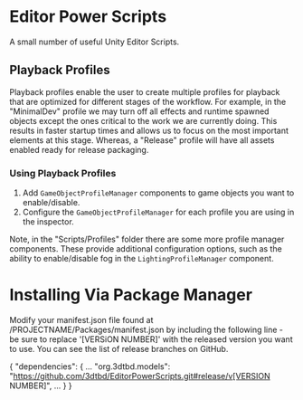 # Editor Power Scripts

A small number of useful Unity Editor Scripts. 

## Playback Profiles

Playback profiles enable the user to create multiple profiles for playback that are optimized for different stages of the workflow. For example, in the "MinimalDev" profile we may turn off all effects and runtime spawned objects except the ones critical to the work we are currently doing. This results in faster startup times and allows us to focus on the most important elements at this stage. Whereas, a "Release" profile will have all assets enabled ready for release packaging.

### Using Playback Profiles

  1. Add `GameObjectProfileManager` components to game objects you want to enable/disable.
  2. Configure the `GameObjectProfileManager` for each profile you are using in the inspector.

Note, in the "Scripts/Profiles" folder there are some more profile manager components. These provide additional configuration options, such as the ability to enable/disable fog in the `LightingProfileManager` component. 

# Installing Via Package Manager

Modify your manifest.json file found at /PROJECTNAME/Packages/manifest.json by including the following line - be sure to replace '[VERSiON NUMBER]' with the released version you want to use. You can see the list of release branches on GitHub.

{
	"dependencies": {
		...
		"org.3dtbd.models": "https://github.com/3dtbd/EditorPowerScripts.git#release/v[VERSION NUMBER]",
		...
  }
}